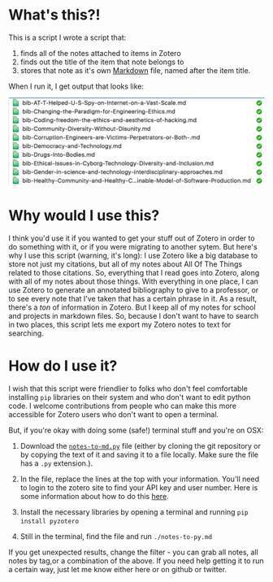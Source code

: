 # What's this?!

This is a script I wrote a script that:
1. finds all of the notes attached to items in Zotero
2. finds out the title of the item that note belongs to
3. stores that note as it's own [Markdown](https://en.wikipedia.org/wiki/Markdown) file, named after the item title.

When I run it, I get output that looks like:

![](imgs/bib-files.png)

# Why would I use this?
I think you'd use it if you wanted to get your stuff out of Zotero in order to do something with it, or if you were migrating to another sytem.  But here's why I use this script (warning, it's long): I use Zotero like a big database to store not just my citations, but all of my notes about All Of The Things related to those citations.  So, everything that I read goes into Zotero, along with all of my notes about those things.  With everything in one place, I can use Zotero to generate an annotated bibliography to give to a professor, or to see every note that I've taken that has a certain phrase in it.  As a result, there's a _ton_ of information in Zotero.   But I keep all of my notes for school and projects in markdown files.  So, because I don't want to have to search in two places, this script lets me export my Zotero notes to text for searching.


# How do I use it?

I wish that this script were friendlier to folks who don't feel comfortable installing `pip` libraries on their system and who don't want to edit python code.  I welcome contributions from people who can make this more accessible for Zotero users who don't want to open a terminal.

But, if you're okay with doing some (safe!) terminal stuff and you're on OSX:
1. Download the [`notes-to-md.py`](https://github.com/drnikki/zotero-util/blob/master/notes-to-md.py) file (either by cloning the git repository or by copying the text of it and saving it to a file locally.  Make sure the file has a `.py` extension.).

1. In the file, replace the lines at the top with your information.  You'll need to login to the zotero site to find your API key and user number.  Here is some information about how to do this [here](http://pyzotero.readthedocs.io/en/latest/index.html?highlight=search%20parameters#getting-started-short-version).

1. Install the necessary libraries by opening a terminal and running `pip install pyzotero`

1. Still in the terminal, find the file and run `./notes-to-py.md`

If you get unexpected results, change the filter - you can grab all notes, all notes by tag,or a combination of the above.  If you need help getting it to run a certain way, just let me know either here or on github or twitter.
